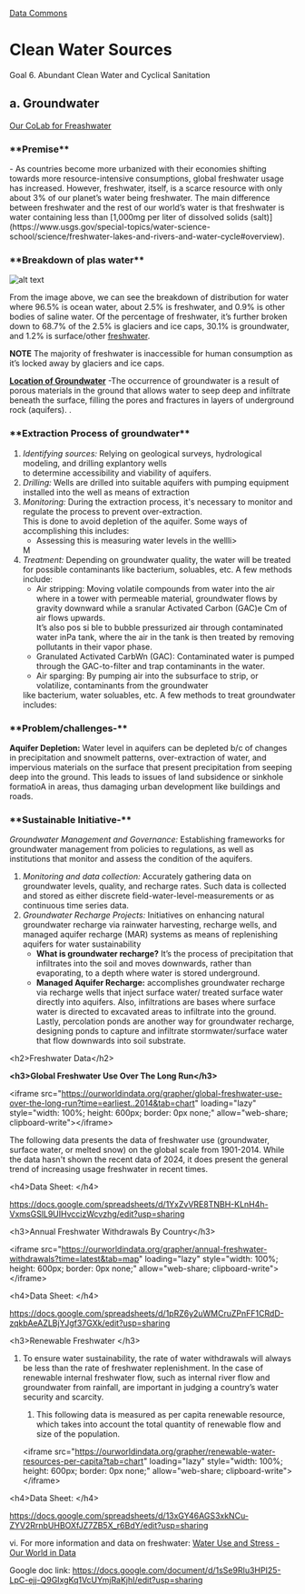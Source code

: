 [Data Commons](../)

# Clean Water Sources

Goal 6. Abundant Clean Water and Cyclical Sanitation

## a. Groundwater

[Our CoLab for Freashwater](https://colab.research.google.com/drive/1KxwpgNZw95919JhKsUI-6bvYcoI9TpCn?usp=sharing)

<h3>**Premise**</h3>- As countries become more urbanized with their economies shifting towards more resource-intensive consumptions, global freshwater usage has increased. However, freshwater, itself, is a scarce resource with only about 3% of our planet’s water being freshwater. The main difference between freshwater and the rest of our world’s water is that freshwater is water containing less than [1,000mg per liter of dissolved solids (salt)](https://www.usgs.gov/special-topics/water-science-school/science/freshwater-lakes-and-rivers-and-water-cycle#overview).

<h3>**Breakdown of plas water**</h3>

![alt text](https://d9-wret.s3.us-west-2.amazonaws.com/assets/palladium/production/s3fs-public/styles/full_width/public/thumbnails/image/EarthsWater-BarChart.png?itok=RuBcM7s8)

From the image above, we can see the breakdown of distribution for water where 96.5% is ocean water, about 2.5% is freshwater, and 0.9% is other bodies of saline water. Of the percentage of freshwater, it’s further broken down to 68.7% of the 2.5% is glaciers and ice caps, 30.1% is groundwater, and 1.2% is surface/other [freshwater](https://d9-wret.s3.us-west-2.amazonaws.com/assets/palladium/production/s3fs-public/styles/full_width/public/thumbnails/image/EarthsWater-BarChart.png?itok=RuBcM7s8).

**NOTE** The majority of freshwater is inaccessible for human consumption as it’s locked away by glaciers and ice caps.

<ins>**Location of Groundwater**</ins> -The occurrence of groundwater is a result of porous materials in the ground that allows water to seep deep and infiltrate beneath the surface, filling the pores and fractures in layers of underground rock (aquifers). .

<h3>**Extraction Process of groundwater**</h3>
<ol>
<li><em>Identifying sources:</em> Relying on geological surveys, hydrological modeling, and drilling explantory wells<br> to determine accessibility and viability of aquifers.</li>
<li><em>Drilling:</em> Wells are drilled into suitable aquifers with pumping equipment installed into the well as means of extraction</li>
<li><em>Monitoring:</em> During the extraction process, it's necessary to monitor and regulate the process to prevent over-extraction.<br> This is done to avoid depletion of the aquifer. Some ways of accomplishing this includes:
<ul>
<li>Assessing this is measuring water levels in the wellli>
</ul>
</li>M
<li><em>Treatment:</em> Depending on groundwater quality, the water will be treated for possible contaminants like bacterium, soluables, etc. A few methods include:
<ul>
<li>Air stripping: Moving volatile compounds from water into the air where in a tower with permeable material, groundwater flows by gravity downward while a sranular Activated Carbon (GAC)e Cm of air flows upwards.<br> It’s also pos si ble to bubble pressurized air through contaminated water inPa tank, where the air in the tank is then treated by removing pollutants in their vapor phase.
</li>
<li> Granulated Activated CarbWn (GAC): Contaminated water is pumped through the GAC-to-filter and trap contaminants in the water.
</li>
<li>Air sparging: By pumping air into the subsurface to strip, or volatilize, contaminants from the groundwater
</li>
</ul> like bacterium, water soluables, etc. A few methods to treat groundwater includes:

   </li>
 </ol>
    </ol>

<h3>**Problem/challenges-**</h3>
<strong>Aquifer Depletion:</strong> Water level in aquifers can be depleted b/c of changes in precipitation and snowmelt patterns, over-extraction of water, and impervious materials on the surface that present precipitation from seeping deep into the ground. This leads to issues of land subsidence or sinkhole formatioA in areas, thus damaging urban development like buildings and roads.

<h3>**Sustainable Initiative-**</h3>
<em>Groundwater Management and Governance:</em> Establishing frameworks for groundwater management from policies to regulations, as well as institutions that monitor and assess the condition of the aquifers.

<ol>
  <li><em>Monitoring and data collection:</em> Accurately
 gathering data on groundwater levels, quality, and
 recharge rates. Such data is collected and stored as
 either discrete field-water-level-measurements or as
 continuous time series data.
  </li>

  <li><em>Groundwater Recharge Projects:</em> Initiatives on
 enhancing natural groundwater recharge via
 rainwater harvesting, recharge wells, and managed
 aquifer recharge (MAR) systems as means of
 replenishing aquifers for water sustainability
    <ul>
      <li><strong>What is groundwater recharge?</strong> It’s the
 process of precipitation that infiltrates into
 the soil and moves downwards, rather than
 evaporating, to a depth where water is stored
 underground.
      </li>
      <li><strong>Managed Aquifer Recharge:</strong> accomplishes
 groundwater recharge via recharge wells that
 inject surface water/ treated surface water
 directly into aquifers. Also, infiltrations are
 bases where surface water is directed to
 excavated areas to infiltrate into the ground.
 Lastly, percolation ponds are another way
 for groundwater recharge, designing ponds
 to capture and infiltrate stormwater/surface
 water that flow downwards into soil
 substrate.
      </li>
    </ul>
  </li>
</ol>

&lt;h2&gt;Freshwater Data&lt;/h2&gt;

**&lt;h3&gt;Global Freshwater Use Over The Long Run&lt;/h3&gt;**

&lt;iframe src="<https://ourworldindata.org/grapher/global-freshwater-use-over-the-long-run?time=earliest..2014&tab=chart>" loading="lazy" style="width: 100%; height: 600px; border: 0px none;" allow="web-share; clipboard-write"&gt;&lt;/iframe&gt;

The following data presents the data of freshwater use (groundwater, surface water, or melted snow) on  the global scale from 1901-2014. While the data hasn't shown the recent data of 2024, it does present the general trend of increasing usage freshwater in recent times.

&lt;h4&gt;Data Sheet: &lt;/h4&gt;

<https://docs.google.com/spreadsheets/d/1YxZvVRE8TNBH-KLnH4h-VxmsGSlL9UIHvccizWcvzhg/edit?usp=sharing>

&lt;h3&gt;Annual Freshwater Withdrawals By Country&lt;/h3&gt;

&lt;iframe src="<https://ourworldindata.org/grapher/annual-freshwater-withdrawals?time=latest&tab=map>" loading="lazy" style="width: 100%; height: 600px; border: 0px none;" allow="web-share; clipboard-write"&gt;&lt;/iframe&gt;

&lt;h4&gt;Data Sheet: &lt;/h4&gt;

<https://docs.google.com/spreadsheets/d/1pRZ6y2uWMCruZPnFF1CRdD-zqkbAeAZLBjYJgf37GXk/edit?usp=sharing>

&lt;h3&gt;Renewable Freshwater &lt;/h3&gt;

1. To ensure water sustainability, the rate of water withdrawals will always be less than the rate of freshwater replenishment. In the case of renewable internal freshwater flow, such as internal river flow and groundwater from rainfall, are important in judging a country’s water security and scarcity. 
   1. This following data is measured as per capita renewable resource, which takes into account the total quantity of renewable flow and size of the population. 

   &lt;iframe src="<https://ourworldindata.org/grapher/renewable-water-resources-per-capita?tab=chart>" loading="lazy" style="width: 100%; height: 600px; border: 0px none;" allow="web-share; clipboard-write"&gt;&lt;/iframe&gt;

&lt;h4&gt;Data Sheet: &lt;/h4&gt;

<https://docs.google.com/spreadsheets/d/13xGY46AGS3xkNCu-ZYV2RrnbUHBOXfJZ7ZB5X_r6BdY/edit?usp=sharing>

vi. For more information and data on freshwater: [Water Use and Stress - Our World in Data](https://ourworldindata.org/water-use-stress)

Google doc link: <https://docs.google.com/document/d/1sSe9RIu3HPI25-LpC-ejj-Q9GIxgKq1VcUYmjRaKjhI/edit?usp=sharing>